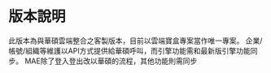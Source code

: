 # 版本說明

此版本為與華碩雲端整合之客製版本，目前以雲端寶盒專案當作唯一專案。
企業/帳號/組織等維護以API方式提供給華碩呼叫，而引擎功能需和最新版引擎功能同步。
MAE除了登入登出改以華碩的流程，其他功能則需同步